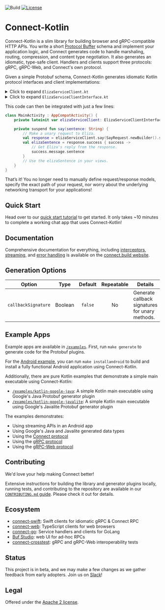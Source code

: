 ![Build](https://github.com/bufbuild/connect-kotlin/actions/workflows/ci.yml/badge.svg)
[![License](https://img.shields.io/badge/License-Apache_2.0-blue.svg)](https://opensource.org/licenses/Apache-2.0)

Connect-Kotlin
==============

Connect-Kotlin is a slim library for building browser and gRPC-compatible HTTP APIs.
You write a short [Protocol Buffer][protobuf] schema and implement your
application logic, and Connect generates code to handle marshaling, routing,
compression, and content type negotiation. It also generates an idiomatic,
type-safe client. Handlers and clients support three protocols: gRPC, gRPC-Web,
and Connect's own protocol.

Given a simple Protobuf schema, Connect-Kotlin generates idiomatic Kotlin
protocol interfaces and client implementations:

<details><summary>Click to expand <code>ElizaServiceClient.kt</code></summary>

```kotlin
public class ElizaServiceClient(
    private val client: ProtocolClientInterface
) : ElizaServiceClientInterface {
    public override suspend fun say(request: SayRequest, headers: Headers):
        ResponseMessage<SayResponse> = client.unary(
        request,
        headers,
        MethodSpec(
            "buf.connect.demo.eliza.v1.ElizaService/Say",
            buf.connect.demo.eliza.v1.SayRequest::class,
            buf.connect.demo.eliza.v1.SayResponse::class
        )
    )

    public override suspend fun converse(headers: Headers):
        BidirectionalStreamInterface<ConverseRequest, ConverseResponse> = client.stream(
        headers,
        MethodSpec(
            "buf.connect.demo.eliza.v1.ElizaService/Converse",
            buf.connect.demo.eliza.v1.ConverseRequest::class,
            buf.connect.demo.eliza.v1.ConverseResponse::class
        )
    )

    public override suspend fun introduce(headers: Headers):
        ServerOnlyStreamInterface<IntroduceRequest, IntroduceResponse> = client.serverStream(
        headers,
        MethodSpec(
            "buf.connect.demo.eliza.v1.ElizaService/Introduce",
            buf.connect.demo.eliza.v1.IntroduceRequest::class,
            buf.connect.demo.eliza.v1.IntroduceResponse::class
        )
    )
}
```

</details>
<details><summary>Click to expand <code>ElizaServiceClientInterface.kt</code></summary>

```kotlin
public interface ElizaServiceClientInterface {
    public suspend fun say(request: SayRequest, headers: Headers = emptyMap()):
        ResponseMessage<SayResponse>

    public suspend fun converse(headers: Headers = emptyMap()):
        BidirectionalStreamInterface<ConverseRequest, ConverseResponse>

    public suspend fun introduce(headers: Headers = emptyMap()):
        ServerOnlyStreamInterface<IntroduceRequest, IntroduceResponse>
}
```

</details>

This code can then be integrated with just a few lines:

```kotlin
class MainActivity : AppCompatActivity() {
    private lateinit var elizaServiceClient: ElizaServiceClientInterface

    private suspend fun say(sentence: String) {
        // Make a unary request to Eliza.
        val response = elizaServiceClient.say(SayRequest.newBuilder().setSentence(sentence).build())
        val elizaSentence = response.success { success ->
            // Get Eliza's reply from the response.
            success.message.sentence
        }
        // Use the elizaSentence in your views.
    }
}
```

That’s it! You no longer need to manually define request/response models,
specify the exact path of your request, nor worry about the underlying networking
transport for your applications!

## Quick Start

Head over to our [quick start tutorial][getting-started] to get started.
It only takes ~10 minutes to complete a working chat app that uses Connect-Kotlin!

## Documentation

Comprehensive documentation for everything, including
[interceptors][interceptors], [streaming][streaming], and [error handling][error-handling]
is available on the [connect.build website][getting-started].

## Generation Options 

| **Option**          | **Type** | **Default** | **Repeatable** | **Details**                                     |
|---------------------|:--------:|:-----------:|:--------------:|-------------------------------------------------|
| `callbackSignature` | Boolean  |   `false`   |       No       | Generate callback signatures for unary methods. |


## Example Apps

Example apps are available in [`/examples`](./examples). First, run `make generate` to generate 
code for the Protobuf plugins.

For the [Android example](./examples/android), you can run `make installandroid` to build and install 
a fully functional Android application using Connect-Kotlin.

Additionally, there are pure Kotlin examples that demonstrate a simple main executable using Connect-Kotlin:
- [`/examples/kotlin-google-java`](./examples/kotlin-google-java): A simple Kotlin main
executable using Google's Java Protobuf generator plugin
- [`/examples/kotlin-google-javalite`](./examples/kotlin-google-java): A simple Kotlin main
executable using Google's Javalite Protobuf generator plugin

The examples demonstrates:

- Using streaming APIs in an Android app
- Using Google's Java and Javalite generated data types
- Using the [Connect protocol][connect-protocol]
- Using the [gRPC protocol][grpc-protocol]
- Using the [gRPC-Web protocol][grpc-web-protocol]

## Contributing

We'd love your help making Connect better!

Extensive instructions for building the library and generator plugins locally,
running tests, and contributing to the repository are available in our
[`CONTRIBUTING.md` guide](./.github/CONTRIBUTING.md). Please check it out
for details.

## Ecosystem

* [connect-swift]: Swift clients for idiomatic gRPC & Connect RPC
* [connect-web]: TypeScript clients for web browsers
* [connect-go]: Service handlers and clients for GoLang
* [Buf Studio][buf-studio]: web UI for ad-hoc RPCs
* [connect-crosstest]: gRPC and gRPC-Web interoperability tests

## Status

This project is in beta, and we may make a few changes as we gather feedback
from early adopters. Join us on [Slack][slack]!

## Legal

Offered under the [Apache 2 license][license].

[blog]: https://buf.build/blog/connect-a-better-grpc
[buf-studio]: https://studio.buf.build/
[connect-crosstest]: https://github.com/bufbuild/connect-crosstest
[connect-go]: https://github.com/bufbuild/connect-go
[connect-protocol]: https://connect.build/docs/protocol
[connect-swift]: https://github.com/bufbuild/connect-swift
[connect-web]: https://www.npmjs.com/package/@bufbuild/connect-web
[error-handling]: https://connect.build/docs/kotlin/errors
[getting-started]: https://connect.build/docs/kotlin/getting-started
[grpc-protocol]: https://github.com/grpc/grpc/blob/master/doc/PROTOCOL-HTTP2.md
[grpc-web-protocol]: https://github.com/grpc/grpc-web
[interceptors]: https://connect.build/docs/kotlin/interceptors
[license]: https://github.com/bufbuild/connect-go/blob/main/LICENSE
[protobuf]: https://developers.google.com/protocol-buffers
[protocol]: https://connect.build/docs/protocol
[server reflection]: https://github.com/bufbuild/connect-grpcreflect-go
[slack]: https://buf.build/links/slack
[streaming]: https://connect.build/docs/kotlin/using-clients#using-generated-clients
